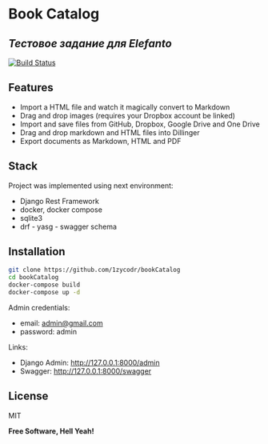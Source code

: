 # Book Catalog
## _Тестовое задание для Elefanto_

[![Build Status](https://travis-ci.org/joemccann/dillinger.svg?branch=master)](https://travis-ci.org/joemccann/dillinger)

## Features

- Import a HTML file and watch it magically convert to Markdown
- Drag and drop images (requires your Dropbox account be linked)
- Import and save files from GitHub, Dropbox, Google Drive and One Drive
- Drag and drop markdown and HTML files into Dillinger
- Export documents as Markdown, HTML and PDF

## Stack

Project was implemented using next environment:

- Django Rest Framework
- docker, docker compose
- sqlite3
- drf - yasg - swagger schema

## Installation

```sh
git clone https://github.com/1zycodr/bookCatalog
cd bookCatalog
docker-compose build
docker-compose up -d
```

Admin credentials: 
- email: admin@gmail.com
- password: admin

Links:
- Django Admin: http://127.0.0.1:8000/admin
- Swagger: http://127.0.0.1:8000/swagger


## License

MIT

**Free Software, Hell Yeah!**

[//]: # (These are reference links used in the body of this note and get stripped out when the markdown processor does its job. There is no need to format nicely because it shouldn't be seen. Thanks SO - http://stackoverflow.com/questions/4823468/store-comments-in-markdown-syntax)
